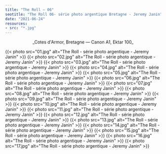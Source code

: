 ```yaml
---
title: "The Roll — 06"
seotitle: "The Roll 06- série photo argentique Bretagne - Jeremy Janin"
date: "2021-06-24"
resources:
- src: "*.jpg"
---
```

<center> _Cotes d'Armor, Bretagne — Canon A1, Ektar 100_ </center>

{{< photo src="01.jpg" alt="The Roll - série photo argentique - Jeremy Janin" >}}
{{< photo src="02.jpg" alt="The Roll - série photo argentique - Jeremy Janin" >}}
{{< photo src="03.jpg" alt="The Roll - série photo argentique - Jeremy Janin" >}}
{{< photo src="04.jpg" alt="The Roll - série photo argentique - Jeremy Janin" >}}
{{< photo src="05.jpg" alt="The Roll - série photo argentique - Jeremy Janin" >}}
{{< photo src="06.jpg" alt="The Roll - série photo argentique - Jeremy Janin" >}}
{{< photo src="07.jpg" alt="The Roll - série photo argentique - Jeremy Janin" >}}
{{< photo src="08.jpg" alt="The Roll - série photo argentique - Jeremy Janin" >}}
{{< photo src="09.jpg" alt="The Roll - série photo argentique - Jeremy Janin" >}}
{{< photo src="10.jpg" alt="The Roll - série photo argentique - Jeremy Janin" >}}
{{< photo src="11.jpg" alt="The Roll - série photo argentique - Jeremy Janin" >}}
{{< photo src="12.jpg" alt="The Roll - série photo argentique - Jeremy Janin" >}}
{{< photo src="13.jpg" alt="The Roll - série photo argentique - Jeremy Janin" >}}
{{< photo src="14.jpg" alt="The Roll - série photo argentique - Jeremy Janin" >}}
{{< photo src="15.jpg" alt="The Roll - série photo argentique - Jeremy Janin" >}}
{{< photo src="16.jpg" alt="The Roll - série photo argentique - Jeremy Janin" >}}
{{< photo src="17.jpg" alt="The Roll - série photo argentique - Jeremy Janin" >}}
